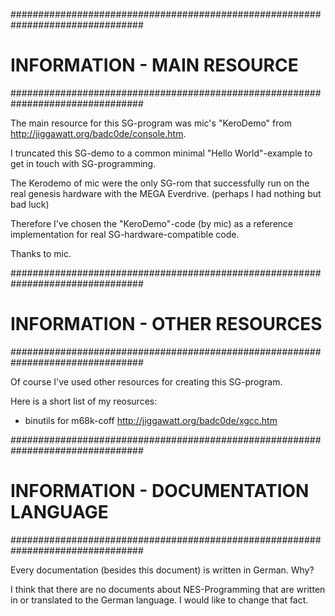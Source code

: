 ################################################################################
# INFORMATION - MAIN RESOURCE                                                  #
################################################################################

The main resource for this SG-program was mic's "KeroDemo" from 
http://jiggawatt.org/badc0de/console.htm.

I truncated this SG-demo to a common minimal "Hello World"-example to get in 
touch with SG-programming.

The Kerodemo of mic were the only SG-rom that successfully run on the real 
genesis hardware with the MEGA Everdrive. (perhaps I had nothing but bad luck)

Therefore I've chosen the "KeroDemo"-code (by mic) as a 
reference implementation for real SG-hardware-compatible code.

Thanks to mic.

################################################################################
# INFORMATION - OTHER RESOURCES                                                #
################################################################################

Of course I've used other resources for creating this SG-program.

Here is a short list of my reosurces:

- binutils for m68k-coff 
    http://jiggawatt.org/badc0de/xgcc.htm    

################################################################################
# INFORMATION - DOCUMENTATION LANGUAGE                                         #
################################################################################

Every documentation (besides this document) is written in German. Why?

I think that there are no documents about NES-Programming that are written in or
translated to the German language. I would like to change that fact.

